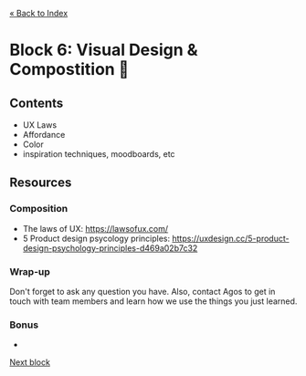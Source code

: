 [« Back to Index](../../README.md)

# Block 6: Visual Design & Compostition :eyes:

## Contents

- UX Laws
- Affordance
- Color
- inspiration techniques, moodboards, etc

## Resources

### Composition

- The laws of UX: https://lawsofux.com/
- 5 Product design psycology principles: https://uxdesign.cc/5-product-design-psychology-principles-d469a02b7c32




### Wrap-up

Don't forget to ask any question you have. Also, contact Agos to get in touch with team members and learn how we use the things you just learned.

### Bonus
-

[Next block](../block-7/communication-ux-writing.md)
